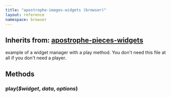 ```yaml
---
title: "apostrophe-images-widgets (browser)"
layout: reference
namespace: browser
---
```

## Inherits from: [apostrophe-pieces-widgets](../apostrophe-pieces-widgets/browser-apostrophe-pieces-widgets.html)
example of a widget manager with a play method.
You don't need this file at all if you
don't need a player.


## Methods
### play(*$widget*, *data*, *options*)

